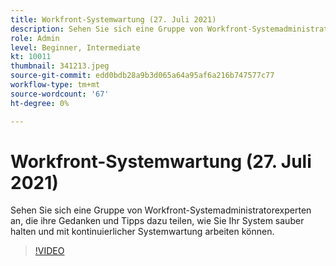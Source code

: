```yaml
---
title: Workfront-Systemwartung (27. Juli 2021)
description: Sehen Sie sich eine Gruppe von Workfront-Systemadministratorexperten an, die ihre Gedanken und Tipps dazu teilen, wie Sie Ihr System sauber halten und mit dem kontinuierlichen System arbeiten können.. (Beschreibungen sollten zwischen 60 und 160 Zeichen lang sein.)
role: Admin
level: Beginner, Intermediate
kt: 10011
thumbnail: 341213.jpeg
source-git-commit: edd0bdb28a9b3d065a64a95af6a216b747577c77
workflow-type: tm+mt
source-wordcount: '67'
ht-degree: 0%

---
```


# Workfront-Systemwartung (27. Juli 2021)

Sehen Sie sich eine Gruppe von Workfront-Systemadministratorexperten an, die ihre Gedanken und Tipps dazu teilen, wie Sie Ihr System sauber halten und mit kontinuierlicher Systemwartung arbeiten können.

>[!VIDEO](https://video.tv.adobe.com/v/341213/?quality=12&learn=on)
